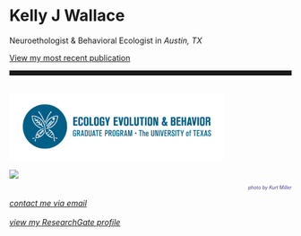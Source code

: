 <body>
		
<div class="container">
<div class="blurb">
<h1>Kelly J Wallace</h1>

<p>Neuroethologist & Behavioral Ecologist in <em>Austin, TX</em> <br>
	
<a href="https://www.sciencedirect.com/science/article/pii/S0018506X17302027#!">View my most recent publication</a></p>
<hr style="height:9px;color:#84949B"><br>
<img align="center" src="/images/eeb1.jpg" height="120"><br><br>

	
<img src="/images/Bigbend2.JPG">
<p style="text-align:right;font-size:60%"><i><font color="darkslateblue">photo by Kurt Miller</font></i><br></p>


<a href="mailto:kwallace@utexas.edu"><i>contact me via email</i></a><br><br>
<a href="https://www.researchgate.net/profile/Kelly_Wallace2"><i>view my ResearchGate profile</i></a>



